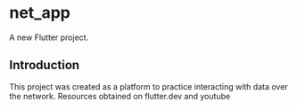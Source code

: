 # net_app

A new Flutter project.

## Introduction

This project was created as a platform to practice interacting with data over the network.
Resources obtained on flutter.dev and youtube
